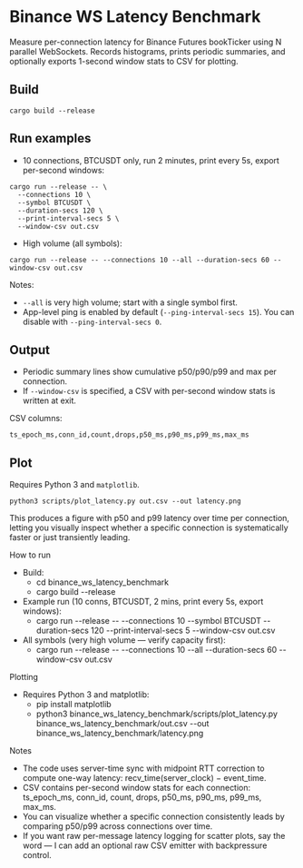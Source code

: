 # Binance WS Latency Benchmark

Measure per-connection latency for Binance Futures bookTicker using N parallel WebSockets. Records histograms, prints periodic summaries, and optionally exports 1-second window stats to CSV for plotting.

## Build

```
cargo build --release
```

## Run examples

- 10 connections, BTCUSDT only, run 2 minutes, print every 5s, export per-second windows:

```
cargo run --release -- \
  --connections 10 \
  --symbol BTCUSDT \
  --duration-secs 120 \
  --print-interval-secs 5 \
  --window-csv out.csv
```

- High volume (all symbols):

```
cargo run --release -- --connections 10 --all --duration-secs 60 --window-csv out.csv
```

Notes:
- `--all` is very high volume; start with a single symbol first.
- App-level ping is enabled by default (`--ping-interval-secs 15`). You can disable with `--ping-interval-secs 0`.

## Output

- Periodic summary lines show cumulative p50/p90/p99 and max per connection.
- If `--window-csv` is specified, a CSV with per-second window stats is written at exit.

CSV columns:
```
ts_epoch_ms,conn_id,count,drops,p50_ms,p90_ms,p99_ms,max_ms
```

## Plot

Requires Python 3 and `matplotlib`.

```
python3 scripts/plot_latency.py out.csv --out latency.png
```

This produces a figure with p50 and p99 latency over time per connection, letting you visually inspect whether a specific connection is systematically faster or just transiently leading.


How to run

- Build:
    - cd binance_ws_latency_benchmark
    - cargo build --release
- Example run (10 conns, BTCUSDT, 2 mins, print every 5s, export windows):
    - cargo run --release -- --connections 10 --symbol BTCUSDT --duration-secs 120 --print-interval-secs 5 --window-csv out.csv
- All symbols (very high volume — verify capacity first):
    - cargo run --release -- --connections 10 --all --duration-secs 60 --window-csv out.csv

Plotting

- Requires Python 3 and matplotlib:
    - pip install matplotlib
    - python3 binance_ws_latency_benchmark/scripts/plot_latency.py binance_ws_latency_benchmark/out.csv --out binance_ws_latency_benchmark/latency.png

Notes

- The code uses server-time sync with midpoint RTT correction to compute one-way latency: recv_time(server_clock) − event_time.
- CSV contains per-second window stats for each connection: ts_epoch_ms, conn_id, count, drops, p50_ms, p90_ms, p99_ms, max_ms.
- You can visualize whether a specific connection consistently leads by comparing p50/p99 across connections over time.
- If you want raw per-message latency logging for scatter plots, say the word — I can add an optional raw CSV emitter with backpressure control.
